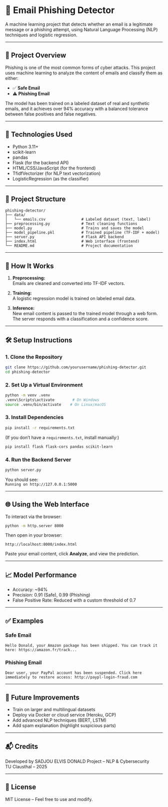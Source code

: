 # 📧 Email Phishing Detector

A machine learning project that detects whether an email is a legitimate message or a phishing attempt, using Natural Language Processing (NLP) techniques and logistic regression.

---

## 🚀 Project Overview

Phishing is one of the most common forms of cyber attacks. This project uses machine learning to analyze the content of emails and classify them as either:

- ✅ **Safe Email**  
- ⚠️ **Phishing Email**

The model has been trained on a labeled dataset of real and synthetic emails, and it achieves over 94% accuracy with a balanced tolerance between false positives and false negatives.

---

## 🧠 Technologies Used

- Python 3.11+
- scikit-learn
- pandas
- Flask (for the backend API)
- HTML/CSS/JavaScript (for the frontend)
- TfidfVectorizer (for NLP text vectorization)
- LogisticRegression (as the classifier)

---

## 📂 Project Structure

```
phishing-detector/
├── data/
│   └── emails.csv                # Labeled dataset (text, label)
├── preprocessing.py              # Text cleaning functions
├── model.py                      # Trains and saves the model
├── model_pipeline.pkl            # Trained pipeline (TF-IDF + model)
├── server.py                     # Flask API backend
├── index.html                    # Web interface (frontend)
└── README.md                     # Project documentation
```

---

## 🧪 How It Works

1. **Preprocessing:**  
   Emails are cleaned and converted into TF-IDF vectors.

2. **Training:**  
   A logistic regression model is trained on labeled email data.

3. **Inference:**  
   New email content is passed to the trained model through a web form. The server responds with a classification and a confidence score.

---

## 🛠️ Setup Instructions

### 1. Clone the Repository

```bash
git clone https://github.com/yourusername/phishing-detector.git
cd phishing-detector
```

### 2. Set Up a Virtual Environment

```bash
python -m venv .venv
.venv\Scripts\activate        # On Windows
source .venv/bin/activate    # On Linux/macOS
```

### 3. Install Dependencies

```bash
pip install -r requirements.txt
```

(If you don’t have a `requirements.txt`, install manually:)

```bash
pip install flask flask-cors pandas scikit-learn
```

### 4. Run the Backend Server

```bash
python server.py
```

You should see:  
`Running on http://127.0.0.1:5000`

---

## 🌐 Using the Web Interface

To interact via the browser:

```bash
python -m http.server 8000
```

Then open in your browser:

```
http://localhost:8000/index.html
```

Paste your email content, click **Analyze**, and view the prediction.

---

## 📈 Model Performance

- Accuracy: ~94%
- Precision: 0.91 (Safe), 0.99 (Phishing)
- False Positive Rate: Reduced with a custom threshold of 0.7

---

## ✅ Examples

### Safe Email

```
Hello Donald, your Amazon package has been shipped. You can track it here: https://amazon.fr/track...
```

### Phishing Email

```
Dear user, your PayPal account has been suspended. Click here immediately to restore access: http://paypl-login-fraud.com
```

---

## 📌 Future Improvements

- Train on larger and multilingual datasets
- Deploy via Docker or cloud service (Heroku, GCP)
- Add advanced NLP techniques (BERT, LSTM)
- Add spam explanation (highlight suspicious parts)

---

## 📬 Credits

Developed by SADJOU ELVIS DONALD   Project – NLP & Cybersecurity  
TU Clausthal – 2025

---

## 📄 License

MIT License – Feel free to use and modify.
